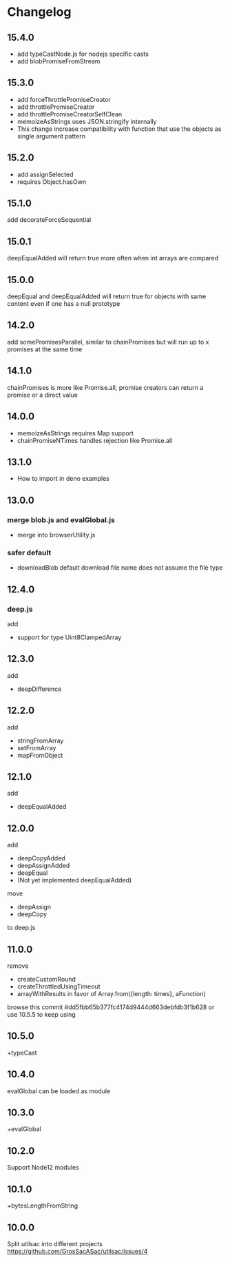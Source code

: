 # Changelog

## 15.4.0

* add typeCastNode.js for nodejs specific casts
* add blobPromiseFromStream

## 15.3.0

* add forceThrottlePromiseCreator
* add throttlePromiseCreator
* add throttlePromiseCreatorSelfClean
* memoizeAsStrings uses JSON.stringify internally
* This change increase compatibility with function that use the objects as single argument pattern

## 15.2.0

* add assignSelected
* requires Object.hasOwn

## 15.1.0

add decorateForceSequential

## 15.0.1

deepEqualAdded will return true more often when int arrays are compared

## 15.0.0

deepEqual and deepEqualAdded will return true for objects with same content even if one has a null prototype

## 14.2.0

add somePromisesParallel, similar to chainPromises but will run up to x promises at the same time

## 14.1.0

chainPromises is more like Promise.all, promise creators can return a promise or a direct value

## 14.0.0

* memoizeAsStrings requires Map support
* chainPromiseNTimes handles rejection like Promise.all

## 13.1.0

 * How to import in deno examples

## 13.0.0

### merge blob.js and evalGlobal.js

 * merge into browserUtility.js

### safer default

 * downloadBlob default download file name does not assume the file type

## 12.4.0

### deep.js

add
 * support for type Uint8ClampedArray

## 12.3.0

add
 * deepDifference

## 12.2.0

add
 * stringFromArray
 * setFromArray
 * mapFromObject

## 12.1.0

add
 * deepEqualAdded

## 12.0.0

add
 * deepCopyAdded
 * deepAssignAdded
 * deepEqual
 * (Not yet implemented deepEqualAdded)

move
 * deepAssign
 * deepCopy

to deep.js

## 11.0.0

remove

 * createCustomRound
 * createThrottledUsingTimeout
 * arrayWithResults in favor of Array.from({length: times}, aFunction)

browse this commit #dd5fbb65b377fc4174d9444d663debfdb3f1b628
or use 10.5.5 to keep using

## 10.5.0

+typeCast

## 10.4.0

evalGlobal can be loaded as module

## 10.3.0

+evalGlobal

## 10.2.0

Support Node12 modules

## 10.1.0

+bytesLengthFromString

## 10.0.0

Split utilsac into different projects https://github.com/GrosSacASac/utilsac/issues/4
